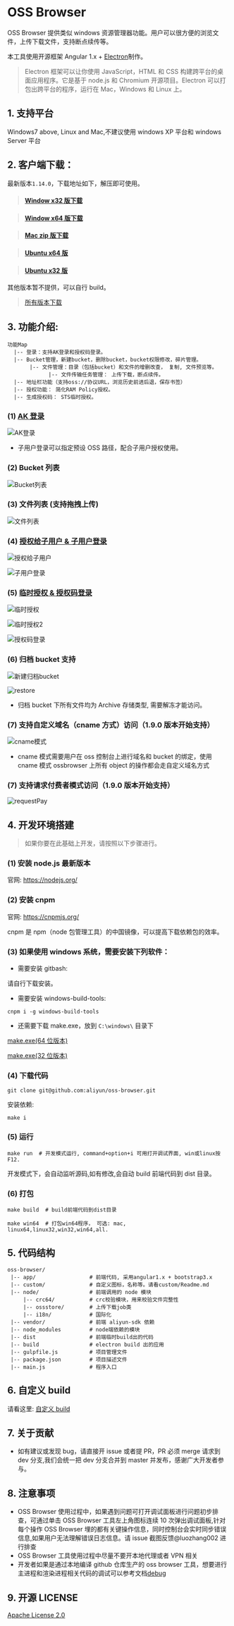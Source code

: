 # OSS Browser

OSS Browser 提供类似 windows 资源管理器功能。用户可以很方便的浏览文件，上传下载文件，支持断点续传等。

本工具使用开源框架 Angular 1.x + [Electron](http://electron.atom.io/)制作。

> Electron 框架可以让你使用 JavaScript，HTML 和 CSS 构建跨平台的桌面应用程序。它是基于 node.js 和 Chromium 开源项目。Electron 可以打包出跨平台的程序，运行在 Mac，Windows 和 Linux 上。

## 1. 支持平台

Windows7 above, Linux and Mac,不建议使用 windows XP 平台和 windows Server 平台

## 2. 客户端下载：

最新版本`1.14.0`，下载地址如下，解压即可使用。

> [<h4>Window x32 版下载</h4>](https://oss-attachment.cn-hangzhou.oss.aliyun-inc.com/oss-browser/1.14.0/oss-browser-win32-ia32.zip)

> [<h4>Window x64 版下载</h4>](https://oss-attachment.cn-hangzhou.oss.aliyun-inc.com/oss-browser/1.14.0/oss-browser-win32-x64.zip)

> [<h4>Mac zip 版下载</h4>](https://oss-attachment.cn-hangzhou.oss.aliyun-inc.com/oss-browser/1.14.0/oss-browser-darwin-x64.zip)

> [<h4>Ubuntu x64 版</h4>](https://oss-attachment.cn-hangzhou.oss.aliyun-inc.com/oss-browser/1.14.0/oss-browser-linux-x64.zip)

> [<h4>Ubuntu x32 版</h4>](https://oss-attachment.cn-hangzhou.oss.aliyun-inc.com/oss-browser/1.14.0/oss-browser-linux-ia32.zip)

其他版本暂不提供，可以自行 build。

> [所有版本下载](all-releases.md)

## 3. 功能介绍:

```
功能Map
  |-- 登录：支持AK登录和授权码登录。
  |-- Bucket管理，新建bucket，删除bucket，bucket权限修改，碎片管理。
       |-- 文件管理：目录（包括bucket）和文件的增删改查， 复制, 文件预览等。
             |-- 文件传输任务管理： 上传下载，断点续传。
  |-- 地址栏功能（支持oss://协议URL，浏览历史前进后退，保存书签）
  |-- 授权功能： 简化RAM Policy授权。
  |-- 生成授权码： STS临时授权。
```

### (1) [AK 登录](docs/aklogin.md)

![AK登录](preview/login.png)

- 子用户登录可以指定预设 OSS 路径，配合子用户授权使用。

### (2) Bucket 列表

![Bucket列表](preview/bucket-list.png)

### (3) 文件列表 (支持拖拽上传)

![文件列表](preview/file-list.png)

### (4) [授权给子用户 & 子用户登录](docs/aklogin.md)

![授权给子用户](preview/subuser-grant.png)

![子用户登录](preview/login-subak1.png)

### (5) [临时授权 & 授权码登录](docs/authToken.md)

![临时授权](preview/genToken2.png)

![临时授权2](preview/genToken3.png)

![授权码登录](preview/token-login.png)

### (6) 归档 bucket 支持

![新建归档bucket](preview/create-archive-bucket.png)

![restore](preview/need-restore.png)

- 归档 bucket 下所有文件均为 Archive 存储类型, 需要解冻才能访问。

### (7) 支持自定义域名（cname 方式）访问（1.9.0 版本开始支持）

![cname模式](preview/cname.png)

- cname 模式需要用户在 oss 控制台上进行域名和 bucket 的绑定，使用 cname 模式 ossbrowser 上所有 object 的操作都会走自定义域名方式

### (7) 支持请求付费者模式访问（1.9.0 版本开始支持）

![requestPay](preview/requestpay.png)

## 4. 开发环境搭建

> 如果你要在此基础上开发，请按照以下步骤进行。

### (1) 安装 node.js 最新版本

官网: https://nodejs.org/

### (2) 安装 cnpm

官网: https://cnpmjs.org/

cnpm 是 npm（node 包管理工具）的中国镜像，可以提高下载依赖包的效率。

### (3) 如果使用 windows 系统，需要安装下列软件：

- 需要安装 gitbash:

请自行下载安装。

- 需要安装 windows-build-tools:

```
cnpm i -g windows-build-tools
```

- 还需要下载 make.exe，放到 `C:\windows\` 目录下

[make.exe(64 位版本)](https://github.com/aliyun/oss-browser/raw/develop/tools/make-x64.zip)

[make.exe(32 位版本)](https://github.com/aliyun/oss-browser/raw/develop/tools/make-x32.zip)

### (4) 下载代码

```
git clone git@github.com:aliyun/oss-browser.git
```

安装依赖:

```
make i
```

### (5) 运行

```
make run  # 开发模式运行, command+option+i 可用打开调试界面, win或linux按 F12.
```

开发模式下，会自动监听源码,如有修改,会自动 build 前端代码到 dist 目录。

### (6) 打包

```
make build  # build前端代码到dist目录
```

```
make win64  # 打包win64程序， 可选: mac, linux64,linux32,win32,win64,all.
```

## 5. 代码结构

```
oss-browser/
 |-- app/                 # 前端代码, 采用angular1.x + bootstrap3.x
 |-- custom/              # 自定义图标，名称等。请看custom/Readme.md
 |-- node/                # 前端调用的 node 模块
     |-- crc64/           # crc校验模块，用来校验文件完整性
     |-- ossstore/        # 上传下载job类
     |-- i18n/            # 国际化
 |-- vendor/              # 前端 aliyun-sdk 依赖
 |-- node_modules         # node端依赖的模块
 |-- dist                 # 前端临时build出的代码
 |-- build                # electron build 出的应用
 |-- gulpfile.js          # 项目管理文件
 |-- package.json         # 项目描述文件
 |-- main.js              # 程序入口
```

## 6. 自定义 build

请看这里: [自定义 build](custom/)

## 7. 关于贡献

- 如有建议或发现 bug，请直接开 issue 或者提 PR，PR 必须 merge 请求到 dev 分支,我们会统一把 dev 分支合并到 master 并发布，感谢广大开发者参与。

## 8. 注意事项

- OSS Browser 使用过程中，如果遇到问题可打开调试面板进行问题初步排查，可通过单击 OSS Browser 工具左上角图标连续 10 次弹出调试面板,针对每个操作 OSS Browser 埋的都有关键操作信息，同时控制台会实时同步错误信息,如果用户无法理解错误日志信息。请 issue 截图反馈@luozhang002 进行排查
- OSS Browser 工具使用过程中尽量不要开本地代理或者 VPN 相关
- 开发者如果是通过本地编译 github 仓库生产的 oss browser 工具，想要进行主进程和渲染进程相关代码的调试可以参考文档[debug](debug.md)

## 9. 开源 LICENSE

[Apache License 2.0](LICENSE)
